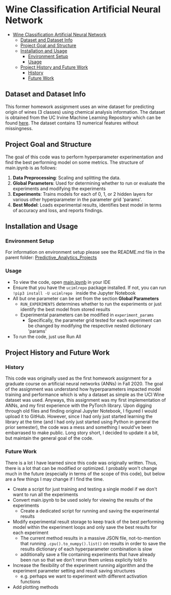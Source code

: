 # Wine Classification Artificial Neural Network
- [Wine Classification Artificial Neural Network](#wine-classification-artificial-neural-network)
  - [Dataset and Dataset Info](#dataset-and-dataset-info)
  - [Project Goal and Structure](#project-goal-and-structure)
  - [Installation and Usage](#installation-and-usage)
    - [Environment Setup](#environment-setup)
    - [Usage](#usage)
  - [Project History and Future Work](#project-history-and-future-work)
    - [History](#history)
    - [Future Work](#future-work)


## Dataset and Dataset Info

This former homework assignment uses an wine dataset for predicting origin of wines (3 classes) using chemical analysis information. The dataset is obtained from the UC Irvine Machine Learning Repository which can be found [here](https://archive.ics.uci.edu/dataset/109/wine). The dataset contains 13 numerical features without missingness. 


## Project Goal and Structure

  The goal of this code was to perform hyperparameter experimentation and find the best performing model on some metrics. The structure of main.ipynb is as follows: 

1. **Data Preprocessing**: Scaling and splitting the data.
2. **Global Parameters**: Used for determining whether to run or evaluate the experiments and modifying the experiments
3. **Experiments**: Trains models for each of 0, 1, or 2 hidden layers for various other hyperparameter in the parameter grid 'params'.
4. **Best Model**: Loads experimental results, identifies best model in terms of accuracy and loss, and reports findings.


## Installation and Usage

### Environment Setup

For information on environment setup please see the README.md file in the parent folder: [Predictive_Analytics_Projects](../README.md)

### Usage

 * To view the code, open [main.ipynb](Predictive_Analytics_Projects/wine_classification_ann/main.ipynb) in your IDE
 * Ensure that you have the ```ucimlrepo``` package installed. If not, you can run ```!pip3 install -U ucimlrepo ``` inside the Jupyter Notebook
 * All but one parameter can be set from the section **Global Parameters**
   * ```RUN_EXPERIMENTS``` determines whether to run the experiments or just identify the best model from stored results
   * Experimental parameters can be modified in ```experiment_params```
     * Specifically, the parameter grid tested for each experiment can be changed by modifying the respective nested dictionary 'params'
 * To run the code, just use Run All


## Project History and Future Work

### History

This code was originally used as the first homework assignment for a graduate course on artificial neural networks (ANNs) in Fall 2020. The goal of the assignment was understand how hyperparameters impacted model training and performance which is why a dataset as simple as the UCI Wine dataset was used. Anyways, this assignment was my first implementation of ANNs, and my first experience with the PyTorch library. Upon digging through old files and finding original Jupyter Notebook, I figured I would upload it to GitHub. However, since I had only just started learning the library at the time (and I had only just started using Python in general the prior semester), the code was a mess and something I would've been embarrased to make public. Long story short, I decided to update it a bit, but maintain the general goal of the code.  

### Future Work

There is a lot I have learned since this code was originally written. Thus, there is a lot that can be modified or optimized. I probably won't change much in the future (especially in terms of the scope of this code), but below are a few things I may change if I find the time.

* Create a script for just training and testing a single model if we don't want to run all the experiments
* Convert main.ipynb to be used solely for viewing the results of the experiments
  * Create a dedicated script for running and saving the experimental results
* Modify experimental result storage to keep track of the best performing model within the experiment loops and only save the best results for each experiment
  * The current method results in a massive JSON file, not-to-mention that running ```.cpu().to_numpy().list()``` on results in order to save the results dictionary of each hyperparameter combination is slow
  * additionally save a file containing experiments that have already been run so that we don't rerun them unless explicity told to
* Increase the flexibility of the experiment running algorithm and the experiment parameter setting and result saving structures
  * e.g. perhaps we want to experiment with different activation functions
* Add plotting methods